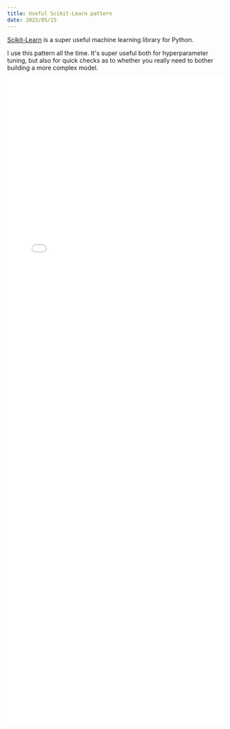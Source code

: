 ```yaml
---
title: Useful Scikit-Learn pattern
date: 2022/05/15
---
```


[Scikit-Learn](https://scikit-learn.org/) is a super useful machine learning library for Python.

I use this pattern all the time. It's super useful both for hyperparameter tuning, but also for quick checks as to whether you really need to bother building a more complex model.

<iframe width="100%" height="1500px" src="/iframes/scikit_learn_pattern.html" frameborder="0"></iframe>
